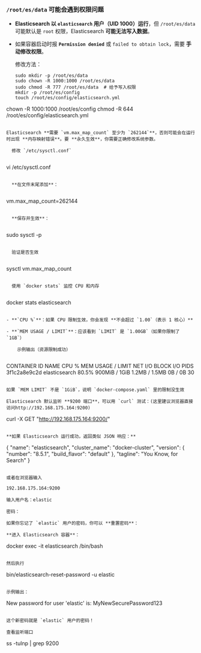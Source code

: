 ### **`/root/es/data` 可能会遇到权限问题**

- **Elasticsearch 以 `elasticsearch` 用户（UID 1000）运行**，但 `/root/es/data` 可能默认是 `root` 权限，Elasticsearch **可能无法写入数据**。

- 如果容器启动时报 **`Permission denied`** 或 `failed to obtain lock`，需要 **手动修改权限**。

  修改方法：

  ```
  sudo mkdir -p /root/es/data
  sudo chown -R 1000:1000 /root/es/data
  sudo chmod -R 777 /root/es/data  # 给予写入权限
  mkdir -p /root/es/config
  touch /root/es/config/elasticsearch.yml
chown -R 1000:1000 /root/es/config
  chmod -R 644 /root/es/config/elasticsearch.yml
```
  
Elasticsearch **需要 `vm.max_map_count` 至少为 `262144`**，否则可能会在运行时出现 **内存映射错误**。要 **永久生效**，你需要正确修改系统参数。
  
  修改 `/etc/sysctl.conf`
  
```
  vi /etc/sysctl.conf
```
  
  **在文件末尾添加**：
  
```
  vm.max_map_count=262144
```
  
  **保存并生效**：
  
```
  sudo sysctl -p
```
  
  验证是否生效
  
```
  sysctl vm.max_map_count
```
  
  使用 `docker stats` 监控 CPU 和内存
  
```
  docker stats elasticsearch
```
  
- **`CPU %`**：如果 CPU 限制生效，你会发现 **不会超过 `1.00`（表示 1 核心）**
  
- **`MEM USAGE / LIMIT`**：应该看到 `LIMIT` 是 `1.00GB`（如果你限制了 `1GB`）
  
    示例输出（资源限制成功）
  
  ```
  CONTAINER ID   NAME            CPU %   MEM USAGE / LIMIT   NET I/O   BLOCK I/O   PIDS
3f1c2a8e9c2d   elasticsearch   80.5%   900MiB / 1GiB       1.2MB / 1.5MB   0B / 0B   30
  
  ```
  
  如果 `MEM LIMIT` 不是 `1GiB`，说明 `docker-compose.yaml` 里的限制没生效

Elasticsearch 默认监听 **9200 端口**，可以用 `curl` 测试：(这里建议浏览器直接访问http://192.168.175.164:9200)

```
curl -X GET "http://192.168.175.164:9200/"

```

**如果 Elasticsearch 运行成功，返回类似 JSON 响应：**

```
{
  "name": "elasticsearch",
  "cluster_name": "docker-cluster",
  "version": {
    "number": "8.5.1",
    "build_flavor": "default"
  },
  "tagline": "You Know, for Search"
}

```

或者在浏览器输入

192.168.175.164:9200

输入用户名：elastic

密码：

如果你忘记了 `elastic` 用户的密码，你可以 **重置密码**：

**进入 Elasticsearch 容器**：

```
docker exec -it elasticsearch /bin/bash
```

然后执行

```
bin/elasticsearch-reset-password -u elastic
```

示例输出：

```
New password for user 'elastic' is: MyNewSecurePassword123
```

这个新密码就是 `elastic` 用户的密码！

查看监听端口

```
ss -tulnp | grep 9200
```

